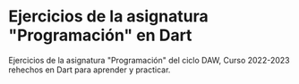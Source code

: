 # Ejercicios de la asignatura "Programación" en Dart
Ejercicios de la asignatura "Programación" del ciclo DAW, Curso 2022-2023 rehechos en Dart para aprender y practicar.